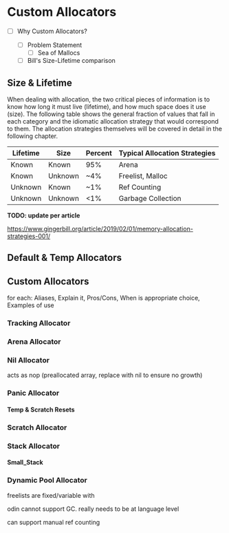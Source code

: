 # Custom Allocators

-   [ ] Why Custom Allocators?

    -   [ ] Problem Statement
        -   [ ] Sea of Mallocs
    -   [ ] Bill's Size-Lifetime comparison

## Size & Lifetime

When dealing with allocation, the two critical pieces of information is to know how long it must live (lifetime), and how much space does it use (size). The following table shows the general fraction of values that fall in each category and the idiomatic allocation strategy that would correspond to them. The allocation strategies themselves will be covered in detail in the following chapter.

| Lifetime | Size    | Percent | Typical Allocation Strategies |
| -------- | ------- | ------- | ----------------------------- |
| Known    | Known   | 95%     | Arena                         |
| Known    | Unknown | ~4%     | Freelist, Malloc              |
| Unknown  | Known   | ~1%     | Ref Counting                  |
| Unknown  | Unknown | <1%     | Garbage Collection            |

**TODO: update per article**

https://www.gingerbill.org/article/2019/02/01/memory-allocation-strategies-001/

## Default & Temp Allocators

## Custom Allocators

for each: Aliases, Explain it, Pros/Cons, When is appropriate choice, Examples of use

### Tracking Allocator

### Arena Allocator

### Nil Allocator

acts as nop (preallocated array, replace with nil to ensure no growth)

### Panic Allocator

#### Temp & Scratch Resets

### Scratch Allocator

### Stack Allocator

#### Small_Stack

### Dynamic Pool Allocator

freelists are fixed/variable with

odin cannot support GC. really needs to be at language level

can support manual ref counting
